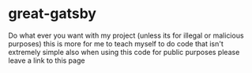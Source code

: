 # great-gatsby
Do what ever you want with my project (unless its for illegal or malicious purposes) this is more for me to teach myself to do code that isn't extremely simple
also when using this code for public purposes please leave a link to this page
